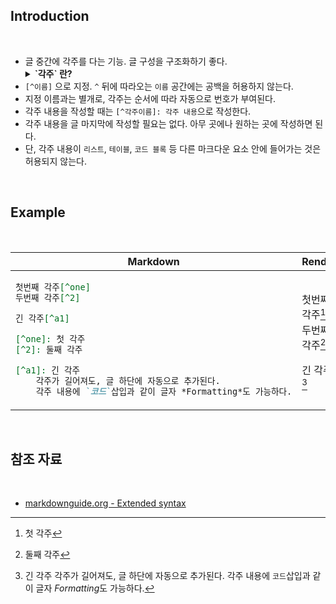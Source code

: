 ## Introduction

<br>

- 글 중간에 각주를 다는 기능. 글 구성을 구조화하기 좋다.<br>
    <details>
        <summary style="font-Weight:bold">  `각주` 란?</summary>
        <p>
            <br>주(註) 또는 각주(영어: footnote 또는 annotation 등)는 본문에 대하는 참조 문헌이나 본문의 낱말, 문장 등의 뜻을 알기 쉽게 풀이하는 덧붙이는 글이다. 주는 매우 길어 본문에 기입하기 부적당하거나 본문 내용에 끼워 넣었을 때 문맥의 흐름이 방해되는 경우에 사용되며, 기술하는 내용의 출처를 밝히거나 해당 용어나 내용을 보충 설명하는 데에 사용한다.<br><br>각주는 논문을 쓸 때 본문의 어떤 부분의 뜻을 보충하거나 논문 본문의 아래쪽에 따로 단 주석을 말한다. 각주는 본문에서 숫자 또는 기호로 식별하며, 연구 논문에서 일반적으로 각주를 추가하여 본문에서 서술한 사실이나 인용문의 출처를 인용하는 데 사용된다. 각주에는 콘텐츠 각주와 저자권 허가 각주 두가지가 있다. 콘텐츠 각주는 본문의 정보를 보충 설명하여 단순화하고 복잡하고 관련성이 없는 정보는 포함하지 않아야 한다. 저작권 허가 각주는 긴 인용문, 연구 규모와 테스트 아이템, 개조된 표와 표의 출처를 제공한다. 각주를 사용할 경우 일반적으로 작성자, 연도 및 책의 제목, 전체 페이지 번호를 포함한 전체 인용정보를 추가해야 한다.<br><br>출처 : <a href="https://ko.wikipedia.org/wiki/%EA%B0%81%EC%A3%BC" target="blank">위키백과</a><br><br>
        </p>
    </deatils>
- `[^이름]` 으로 지정. `^` 뒤에 따라오는 `이름` 공간에는 공백을 허용하지 않는다.
- 지정 이름과는 별개로, 각주는 순서에 따라 자동으로 번호가 부여된다.
- 각주 내용을 작성할 때는 `[^각주이름]: 각주 내용`으로 작성한다.
- 각주 내용을 글 마지막에 작성할 필요는 없다. 아무 곳에나 원하는 곳에 작성하면 된다.
- 단, 각주 내용이 `리스트`, `테이블`, `코드 블록` 등 다른 마크다운 요소 안에 들어가는 것은 허용되지 않는다.

<br>

## Example

<br>

<table>
<thead>
<tr>
<th>Markdown</th>
<th>Render</th>
</tr>
</thead>
<tbody>
<tr>
<td>

```md
첫번째 각주[^one]
두번째 각주[^2]

긴 각주[^a1]

[^one]: 첫 각주
[^2]: 둘째 각주

[^a1]: 긴 각주
    각주가 길어져도, 글 하단에 자동으로 추가된다.
    각주 내용에 `코드`삽입과 같이 글자 *Formatting*도 가능하다.
```

</td>
<td>

첫번째 각주[^one]
두번째 각주[^2]

긴 각주[^a1]

[^one]: 첫 각주
[^2]: 둘째 각주

[^a1]: 긴 각주
    각주가 길어져도, 글 하단에 자동으로 추가된다.
    각주 내용에 `코드`삽입과 같이 글자 *Formatting*도 가능하다.

</td>
</tr>
</tbody>
</table>

<br>

## 참조 자료

<br>

- [markdownguide.org - Extended syntax](https://www.markdownguide.org/extended-syntax/#tables "Extended syntax overview")